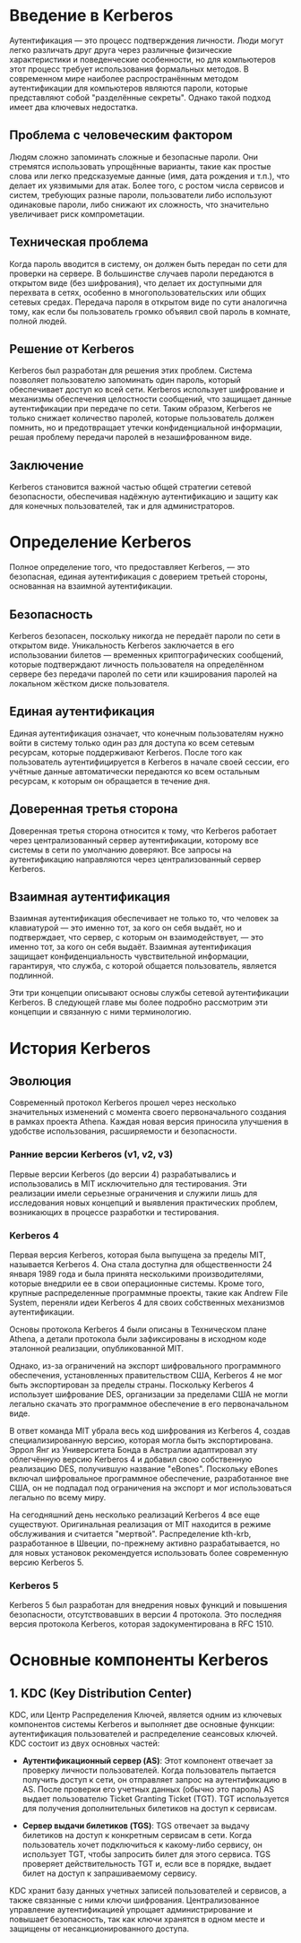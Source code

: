 # Введение в Kerberos

Аутентификация — это процесс подтверждения личности. Люди могут легко различать друг друга через различные физические характеристики и поведенческие особенности, но для компьютеров этот процесс требует использования формальных методов. В современном мире наиболее распространённым методом аутентификации для компьютеров являются пароли, которые представляют собой "разделённые секреты". Однако такой подход имеет два ключевых недостатка.

## Проблема с человеческим фактором

Людям сложно запоминать сложные и безопасные пароли. Они стремятся использовать упрощённые варианты, такие как простые слова или легко предсказуемые данные (имя, дата рождения и т.п.), что делает их уязвимыми для атак. Более того, с ростом числа сервисов и систем, требующих разные пароли, пользователи либо используют одинаковые пароли, либо снижают их сложность, что значительно увеличивает риск компрометации.

## Техническая проблема

Когда пароль вводится в систему, он должен быть передан по сети для проверки на сервере. В большинстве случаев пароли передаются в открытом виде (без шифрования), что делает их доступными для перехвата в сетях, особенно в многопользовательских или общих сетевых средах. Передача пароля в открытом виде по сути аналогична тому, как если бы пользователь громко объявил свой пароль в комнате, полной людей.

## Решение от Kerberos

Kerberos был разработан для решения этих проблем. Система позволяет пользователю запоминать один пароль, который обеспечивает доступ ко всей сети. Kerberos использует шифрование и механизмы обеспечения целостности сообщений, что защищает данные аутентификации при передаче по сети. Таким образом, Kerberos не только снижает количество паролей, которые пользователь должен помнить, но и предотвращает утечки конфиденциальной информации, решая проблему передачи паролей в незашифрованном виде.

## Заключение

Kerberos становится важной частью общей стратегии сетевой безопасности, обеспечивая надёжную аутентификацию и защиту как для конечных пользователей, так и для администраторов.
# Определение Kerberos

Полное определение того, что предоставляет Kerberos, — это безопасная, единая аутентификация с доверием третьей стороны, основанная на взаимной аутентификации. 

## Безопасность
Kerberos безопасен, поскольку никогда не передаёт пароли по сети в открытом виде. Уникальность Kerberos заключается в его использовании билетов — временных криптографических сообщений, которые подтверждают личность пользователя на определённом сервере без передачи паролей по сети или кэширования паролей на локальном жёстком диске пользователя.

## Единая аутентификация
Единая аутентификация означает, что конечным пользователям нужно войти в систему только один раз для доступа ко всем сетевым ресурсам, которые поддерживают Kerberos. После того как пользователь аутентифицируется в Kerberos в начале своей сессии, его учётные данные автоматически передаются ко всем остальным ресурсам, к которым он обращается в течение дня.

## Доверенная третья сторона
Доверенная третья сторона относится к тому, что Kerberos работает через централизованный сервер аутентификации, которому все системы в сети по умолчанию доверяют. Все запросы на аутентификацию направляются через централизованный сервер Kerberos.

## Взаимная аутентификация
Взаимная аутентификация обеспечивает не только то, что человек за клавиатурой — это именно тот, за кого он себя выдаёт, но и подтверждает, что сервер, с которым он взаимодействует, — это именно тот, за кого он себя выдаёт. Взаимная аутентификация защищает конфиденциальность чувствительной информации, гарантируя, что служба, с которой общается пользователь, является подлинной.

Эти три концепции описывают основы службы сетевой аутентификации Kerberos. В следующей главе мы более подробно рассмотрим эти концепции и связанную с ними терминологию.

# История Kerberos

## Эволюция

Современный протокол Kerberos прошел через несколько значительных изменений с момента своего первоначального создания в рамках проекта Athena. Каждая новая версия приносила улучшения в удобстве использования, расширяемости и безопасности.

### Ранние версии Kerberos (v1, v2, v3)

Первые версии Kerberos (до версии 4) разрабатывались и использовались в MIT исключительно для тестирования. Эти реализации имели серьезные ограничения и служили лишь для исследования новых концепций и выявления практических проблем, возникающих в процессе разработки и тестирования.

### Kerberos 4

Первая версия Kerberos, которая была выпущена за пределы MIT, называется Kerberos 4. Она стала доступна для общественности 24 января 1989 года и была принята несколькими производителями, которые внедрили ее в свои операционные системы. Кроме того, крупные распределенные программные проекты, такие как Andrew File System, переняли идеи Kerberos 4 для своих собственных механизмов аутентификации.

Основы протокола Kerberos 4 были описаны в Техническом плане Athena, а детали протокола были зафиксированы в исходном коде эталонной реализации, опубликованной MIT.

Однако, из-за ограничений на экспорт шифровального программного обеспечения, установленных правительством США, Kerberos 4 не мог быть экспортирован за пределы страны. Поскольку Kerberos 4 использует шифрование DES, организации за пределами США не могли легально скачать это программное обеспечение в его первоначальном виде.

В ответ команда MIT убрала весь код шифрования из Kerberos 4, создав специализированную версию, которая могла быть экспортирована. Эррол Янг из Университета Бонда в Австралии адаптировал эту облегчённую версию Kerberos 4 и добавил свою собственную реализацию DES, получившую название "eBones". Поскольку eBones включал шифровальное программное обеспечение, разработанное вне США, он не подпадал под ограничения на экспорт и мог использоваться легально по всему миру.

На сегодняшний день несколько реализаций Kerberos 4 все еще существуют. Оригинальная реализация от MIT находится в режиме обслуживания и считается "мертвой". Распределение kth-krb, разработанное в Швеции, по-прежнему активно разрабатывается, но для новых установок рекомендуется использовать более современную версию Kerberos 5.

### Kerberos 5

Kerberos 5 был разработан для внедрения новых функций и повышения безопасности, отсутствовавших в версии 4 протокола. Это последняя версия протокола Kerberos, которая задокументирована в RFC 1510.

# Основные компоненты Kerberos

## 1. KDC (Key Distribution Center)

KDC, или Центр Распределения Ключей, является одним из ключевых компонентов системы Kerberos и выполняет две основные функции: аутентификация пользователей и распределение сеансовых ключей. KDC состоит из двух основных частей:

- **Аутентификационный сервер (AS)**: Этот компонент отвечает за проверку личности пользователей. Когда пользователь пытается получить доступ к сети, он отправляет запрос на аутентификацию в AS. После проверки его учетных данных (обычно это пароль) AS выдает пользователю Ticket Granting Ticket (TGT). TGT используется для получения дополнительных билетиков на доступ к сервисам.

- **Сервер выдачи билетиков (TGS)**: TGS отвечает за выдачу билетиков на доступ к конкретным сервисам в сети. Когда пользователь хочет подключиться к какому-либо сервису, он использует TGT, чтобы запросить билет для этого сервиса. TGS проверяет действительность TGT и, если все в порядке, выдает билет на доступ к запрашиваемому сервису.

KDC хранит базу данных учетных записей пользователей и сервисов, а также связанные с ними ключи шифрования. Централизованное управление аутентификацией упрощает администрирование и повышает безопасность, так как ключи хранятся в одном месте и защищены от несанкционированного доступа.
